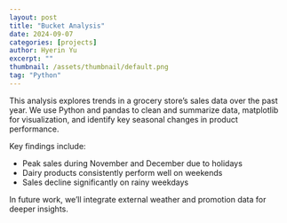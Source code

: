 ```yaml
---
layout: post
title: "Bucket Analysis"
date: 2024-09-07
categories: [projects]
author: Hyerin Yu
excerpt: "" 
thumbnail: /assets/thumbnail/default.png
tag: "Python"
---
```

 
This analysis explores trends in a grocery store’s sales data over the past year. We use Python and pandas to clean and summarize data, matplotlib for visualization, and identify key seasonal changes in product performance.

Key findings include:

- Peak sales during November and December due to holidays
- Dairy products consistently perform well on weekends
- Sales decline significantly on rainy weekdays

In future work, we’ll integrate external weather and promotion data for deeper insights.